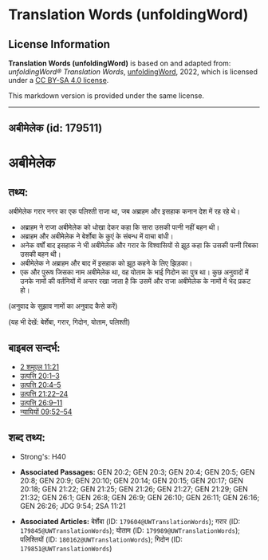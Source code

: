 # Translation Words (unfoldingWord)

## License Information

**Translation Words (unfoldingWord)** is based on and adapted from: _unfoldingWord® Translation Words_, [unfoldingWord](https://unfoldingword.org/utw), 2022, which is licensed under a [CC BY-SA 4.0 license](https://creativecommons.org/licenses/by-sa/4.0/legalcode.en).

This markdown version is provided under the same license.



--------------------------------

## अबीमेलेक (id: 179511)

अबीमेलेक
========

तथ्य:
-----

अबीमेलेक गरार नगर का एक पलिश्ती राजा था, जब अब्राहम और इसहाक कनान देश में रह रहे थे।

* अब्राहम ने राजा अबीमेलेक को धोखा देकर कहा कि सारा उसकी पत्नी नहीं बहन थी।
* अब्राहम और अबीमेलेक ने बेर्शोबा के कुएं के संबन्ध में वाचा बांधी।
* अनेक वर्षों बाद इसहाक ने भी अबीमेलेक और गरार के विश्वासियों से झूठ कहा कि उसकी पत्नी रिबका उसकी बहन थी।
* अबीमेलेक ने अब्राहम और बाद में इसहाक को झूठ कहने के लिए झिड़का।
* एक और पुरूष जिसका नाम अबीमेलेक था, वह योताम के भाई गिदोन का पुत्र था। कुछ अनुवादों में उनके नामों की वर्तनियों में अन्तर रखा जाता है कि उसमें और राजा अबीमेलेक के नामों में भेद प्रकट हो।

(अनुवाद के सुझाव नामों का अनुवाद कैसे करें)

(यह भी देखें: बेर्शेबा, गरार, गिदोन, योताम, पलिश्ती)

बाइबल सन्दर्भ:
--------------

* [2 शमूएल 11:21](https://ref.ly/2Sam0:0)
* [उत्पत्ति 20:1–3](https://ref.ly/Gen20:1-Gen20:3)
* [उत्पत्ति 20:4–5](https://ref.ly/Gen20:4-Gen20:5)
* [उत्पत्ति 21:22–24](https://ref.ly/Gen21:22-Gen21:24)
* [उत्पत्ति 26:9–11](https://ref.ly/Gen26:9-Gen26:11)
* [न्यायियों 09:52–54](https://ref.ly/Judg9:52-Judg9:54)

शब्द तथ्य:
----------

* Strong's: H40

* **Associated Passages:** GEN 20:2; GEN 20:3; GEN 20:4; GEN 20:5; GEN 20:8; GEN 20:9; GEN 20:10; GEN 20:14; GEN 20:15; GEN 20:17; GEN 20:18; GEN 21:22; GEN 21:25; GEN 21:26; GEN 21:27; GEN 21:29; GEN 21:32; GEN 26:1; GEN 26:8; GEN 26:9; GEN 26:10; GEN 26:11; GEN 26:16; GEN 26:26; JDG 9:54; 2SA 11:21
* **Associated Articles:** बेर्शेबा (ID: `179604@UWTranslationWords`); गरार (ID: `179845@UWTranslationWords`); योताम (ID: `179989@UWTranslationWords`); पलिश्तियों (ID: `180162@UWTranslationWords`); गिदोन (ID: `179851@UWTranslationWords`)


